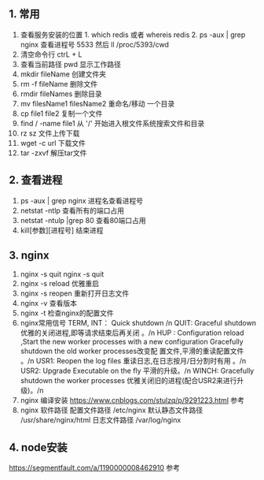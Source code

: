 ## 1. 常用
  1. 查看服务安装的位置
    1. which redis 或者 whereis redis
    2. ps -aux | grep nginx 查看进程号 5533 然后 ll /proc/5393/cwd  
  2. 清空命令行 
    ctrL + L
  3. 查看当前路径
    pwd 显示工作路径 
  4. mkdir fileName 创建文件夹
  5. rm -f fileName 删除文件
  6. rmdir fileNames 删除目录
  7. mv filesName1 filesName2 重命名/移动 一个目录 
  8. cp file1 file2 复制一个文件
  9. find / -name file1 从 '/' 开始进入根文件系统搜索文件和目录
  10. rz  sz 文件上传下载
  11. wget -c url 下载文件
  12. tar -zxvf 解压tar文件

## 2. 查看进程
  1. ps -aux | grep nginx 进程名查看进程号
  2. netstat -ntlp 查看所有的端口占用
  3. netstat -ntulp |grep 80 查看80端口占用
  4.  kill[参数][进程号] 结束进程 
## 3. nginx
  1. nginx -s quit nginx -s quit 
  2. nginx -s reload     优雅重启
  3. nginx -s reopen     重新打开日志文件
  4. nginx -v            查看版本
  5. nginx -t            检查nginx的配置文件
  6. nginx常用信号
    TERM, INT：	Quick shutdown /n
    QUIT:	Graceful shutdown 优雅的关闭进程,即等请求结束后再关闭 。/n
    HUP :	Configuration reload ,Start the new worker processes with a new configuration Gracefully shutdown the old worker processes改变配     置文件,平滑的重读配置文件 。/n
    USR1:	Reopen the log files 重读日志,在日志按月/日分割时有用 。/n
    USR2:	Upgrade Executable on the fly 平滑的升级。/n
    WINCH:	Gracefully shutdown the worker processes 优雅关闭旧的进程(配合USR2来进行升级)。/n
  7. nginx 编译安装
    https://www.cnblogs.com/stulzq/p/9291223.html 参考
  8. nginx 软件路径
    配置文件路径 /etc/nginx
    默认静态文件路径 /usr/share/nginx/html
    日志文件路径 /var/log/nginx
    
  ## 4. node安装
  https://segmentfault.com/a/1190000008462910 参考
